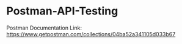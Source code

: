# Postman-API-Testing
Postman Documentation Link:
https://www.getpostman.com/collections/04ba52a341105d033b67
